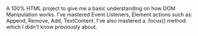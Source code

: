 A 100% HTML project to give me a basic understanding on how DOM Manipulation works. I've mastered Event Listeners, Element actions such as: Append, Remove, Add, TextContent. I've also mastered a .focus() method which I didn't know previously about.
